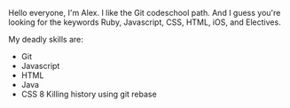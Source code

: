 Hello everyone, I'm Alex. I like the Git codeschool path. And I guess you're looking for the keywords Ruby, Javascript, CSS, HTML, iOS, and Electives.

My deadly skills are:

* Git
* Javascript
* HTML
* Java
* CSS
8 Killing history using git rebase